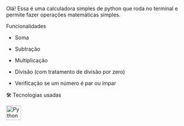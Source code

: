 Olá! Essa é uma calculadora simples de python que roda no terminal e permite fazer operações matemáticas simples.

Funcionalidades

- Soma

- Subtração

- Multiplicação

- Divisão (com tratamento de divisão por zero)

- Verificação se um número é par ou ímpar

🛠️ Tecnologias usadas
<p> <img src="https://cdn.jsdelivr.net/gh/devicons/devicon/icons/python/python-original.svg" width="40" height="40" alt="Python"/> </p>
